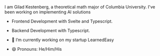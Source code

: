 I am Gilad Kestenberg, a theoretical math major of Columbia University. I've been working on implementing AI solutions 

- Frontend Development with Svelte and Typescript.
- Backend Development with Typescript.

- 🔭 I’m currently working on my startup LearnedEasy
- 😄 Pronouns: He/Him/His


<!--
**GKestenberg/GKestenberg** is a ✨ _special_ ✨ repository because its `README.md` (this file) appears on your GitHub profile.

Here are some ideas to get you started:

- 🔭 I’m currently working on LearnedEasy
- 🌱 I’m currently learning Haskell
- 👯 I’m looking to collaborate on 
- 🤔 I’m looking for help with ...
- 💬 Ask me about ...
- 📫 How to reach me: giladkestenberg@gmail.com
- 😄 Pronouns: He/Him/His
- ⚡ Fun fact: ...
-->
